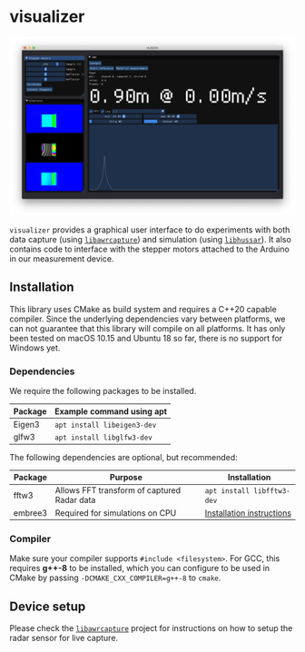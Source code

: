 # visualizer
![Screenshot of visualizer](assets/screenshot.png)

`visualizer` provides a graphical user interface to do experiments with both data capture (using [`libawrcapture`](../libawrcapture)) and simulation (using [`libhussar`](../libhussar)).
It also contains code to interface with the stepper motors attached to the Arduino in our measurement device.

## Installation
This library uses CMake as build system and requires a C++20 capable compiler. Since the underlying dependencies vary between platforms, we can not guarantee that this library will compile on all platforms. It has only been tested on macOS 10.15 and Ubuntu 18 so far, there is no support for Windows yet.

### Dependencies
We require the following packages to be installed.

| Package | Example command using apt   |
|---------|-----------------------------|
| Eigen3  | `apt install libeigen3-dev` |
| glfw3   | `apt install libglfw3-dev`  |

The following dependencies are optional, but recommended:

| Package | Purpose | Installation |
|---------|---------|--------------|
| fftw3   | Allows FFT transform of captured Radar data | `apt install libfftw3-dev` |
| embree3 | Required for simulations on CPU | [Installation instructions](https://www.embree.org/downloads.html) |

### Compiler
Make sure your compiler supports `#include <filesystem>`.
For GCC, this requires **g++-8** to be installed, which you can configure to be used in CMake by passing `-DCMAKE_CXX_COMPILER=g++-8` to `cmake`.

## Device setup
Please check the [`libawrcapture`](../libawrcapture) project for instructions on how to setup the radar sensor for live capture.
